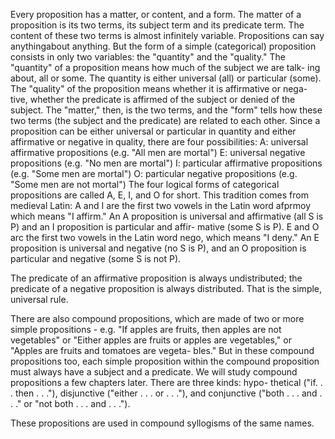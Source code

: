 Every proposition has a matter, or content, and a form. The matter of a proposition is its two terms, its subject term and its predicate term. The content of these two terms is almost infinitely variable. Propositions can say anythingabout anything. But the form of a simple (categorical) proposition consists in only two variables: the "quantity" and the "quality."
The "quantity" of a proposition means how much of the subject we are talk- ing about, all or some. The quantity is either universal (all) or particular (some).
The "quality" of the proposition means whether it is affirmative or nega- tive, whether the predicate is affirmed of the subject or denied of the subject.
The "matter," then, is the two terms, and the "form" tells how these two terms (the subject and the predicate) are related to each other.
Since a proposition can be either universal or particular in quantity and either affirmative or negative in quality, there are four possibilities:
A: universal affirmative propositions (e.g. "All men are mortal")
E: universal negative propositions (e.g. "No men are mortal")
I: particular affirmative propositions (e.g. "Some men are mortal") O: particular negative propositions (e.g. "Some men are not mortal")
The four logical forms of categorical propositions are called A, E, I, and O for short. This tradition comes from medieval Latin: A and I are the first two vowels in the Latin word afprmoy which means "I affirm." An A proposition is universal and affirmative (all S is P) and an I proposition is particular and affir- mative (some S is P). E and O arc the first two vowels in the Latin word nego, which means "I deny." An E proposition is universal and negative (no S is P), and an O proposition is particular and negative (some S is not P).

The predicate of an affirmative proposition is always undistributed; the predicate of a negative proposition is always distributed. That is the simple, universal rule.


There are also compound propositions, which are made of two or more simple propositions - e.g. "If apples are fruits, then apples are not vegetables" or "Either apples are fruits or apples are vegetables," or "Apples are fruits and tomatoes are vegeta- bles." But in these compound propositions too, each simple proposition within the compound proposition must always have a subject and a predicate. We will study compound propositions a few chapters later. There are three kinds: hypo- thetical ("if. . . then . . ."), disjunctive ("either . . . or . . ."), and conjunctive ("both . . . and . . ." or "not both . . . and . . .").

These propositions are used in compound syllogisms of the same names.
